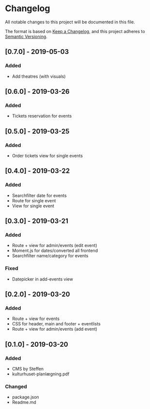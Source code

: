 # Changelog
All notable changes to this project will be documented in this file.

The format is based on [Keep a Changelog](https://keepachangelog.com/en/1.0.0/),
and this project adheres to [Semantic Versioning](https://semver.org/spec/v2.0.0.html).

## [0.7.0] - 2019-05-03
### Added
- Add theatres (with visuals)

## [0.6.0] - 2019-03-26
### Added
- Tickets reservation for events

## [0.5.0] - 2019-03-25
### Added
- Order tickets view for single events

## [0.4.0] - 2019-03-22
### Added
- Searchfilter date for events
- Route for single event
- View for single event

## [0.3.0] - 2019-03-21
### Added
- Route + view for admin/events (edit event)
- Moment.js for dates/converted all frontend
- Searchfilter name/category for events

### Fixed
- Datepicker in add-events view

## [0.2.0] - 2019-03-20
### Added
- Route + view for events
- CSS for header, main and footer + eventlists
- Route + view for admin/events (add event)

## [0.1.0] - 2019-03-20
### Added
- CMS by Steffen
- kulturhuset-planlægning.pdf

### Changed
- package.json
- Readme.md


